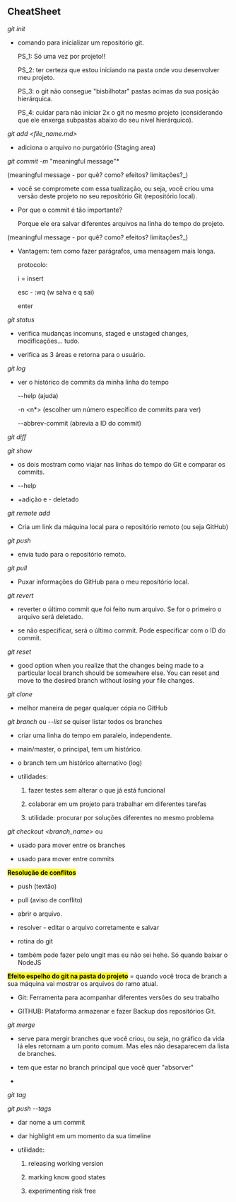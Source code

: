 ## CheatSheet

*git init* 

- comando para inicializar um repositório git. 
  
  PS_1: Só uma vez por projeto!!
  
  PS_2: ter certeza que estou iniciando na pasta onde vou desenvolver meu projeto.
  
  PS_3: o git não consegue "bisbilhotar" pastas acimas da sua posição hierárquica.
  
  PS_4: cuidar para não iniciar 2x o git no mesmo projeto (considerando que ele enxerga subpastas abaixo do seu nível hierárquico).

*git add <file_name.md>* 

- adiciona o arquivo no purgatório (Staging area)

*git commit -m* "meaningful message"* 

(meaningful message - por quê? como? efeitos? limitações?_)

- você se compromete com essa tualização, ou seja, você criou uma versão deste projeto no seu repositório Git (repositório local).

- Por que o commit é tão importante? 
  
  Porque ele era salvar diferentes arquivos na linha do tempo do projeto.

(meaningful message - por quê? como? efeitos? limitações?_)

- Vantagem: tem como fazer parágrafos, uma mensagem mais longa.
  
  protocolo: 
  
  i = insert
  
  esc - :wq (w salva e q sai)
  
  enter 

*git status* 

- verifica mudanças incomuns, staged e unstaged changes, modificações... tudo. 

- verifica as 3 áreas e retorna para o usuário.

*git log* 

- ver o histórico de commits da minha linha do tempo
  
  --help (ajuda)
  
  -n <n*> (escolher um número específico de commits para ver)
  
  --abbrev-commit (abrevia a ID do commit)

*git diff*

*git show* 

- os dois mostram como viajar nas linhas do tempo do Git e comparar os commits.

- --help

- +adição e - deletado <ID1> <ID2>

*git remote add* <name> <ssh>

- Cria um link da máquina local para o repositório remoto (ou seja GitHub)

*git push*

- envia tudo para o repositório remoto.

*git pull*

- Puxar informações do GitHub para o meu repositório local. 

*git revert*

- reverter o último commit que foi feito num arquivo. Se for o primeiro o arquivo será deletado.

- se não especificar, será o último commit. Pode especificar com o ID do commit.

*git reset*

- good option when you realize that the changes being made to a particular local branch should be somewhere else. You can reset and move to the desired branch without losing your file changes.

*git clone*

- melhor maneira de pegar qualquer cópia no GitHub

*git branch* <name> ou *--list* se quiser listar todos os branches

- criar uma linha do tempo em paralelo, independente.

- main/master, o principal, tem um histórico. 

- o branch tem um histórico alternativo (log)

- utilidades:
  
  1. fazer testes sem alterar o que já está funcional 
  
  2. colaborar em um projeto para trabalhar em diferentes tarefas
  
  3. utilidade: procurar por soluções diferentes no mesmo problema 

*git checkout <branch_name>* ou <ID>

- usado para mover entre os branches

- usado para mover entre commits

<mark>**Resolução de conflitos** </mark>

- push (textão)

- pull (aviso de conflito)

- abrir o arquivo. 

- resolver - editar o arquivo corretamente e salvar

- rotina do git

- também pode fazer pelo ungit mas eu não sei hehe. Só quando baixar o NodeJS

<mark>**Efeito espelho do git na pasta do projeto**</mark> = quando você troca de branch a sua máquina vai mostrar os arquivos do ramo atual.

- Git: Ferramenta para acompanhar diferentes versões do seu trabalho

- GITHUB: Plataforma armazenar e fazer Backup dos repositórios Git.
  
  

*git merge* <name>

- serve para mergir branches que você criou, ou seja, no gráfico da vida lá eles retornam a um ponto comum. Mas eles não desaparecem da lista de branches.

- tem que estar no branch principal que você quer "absorver" 

- 

*git tag* <name>

*git push --tags* 

- dar nome a um commit 

- dar highlight em um momento da sua timeline

- utilidade:
  
  1. releasing working version
  
  2. marking know good states
  
  3. experimenting risk free 
